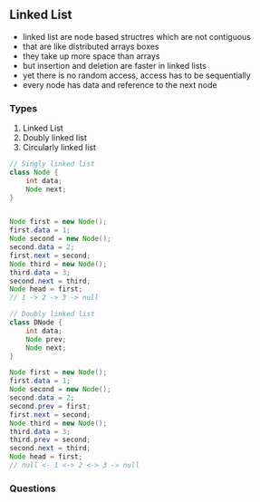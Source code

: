 ## Linked List

* linked list are node based structres which are not contiguous
* that are like distributed arrays boxes
* they take up more space than arrays
* but insertion and deletion are faster in linked lists
* yet there is no random access, access has to be sequentially
* every node has data and reference to the next node


### Types
1. Linked List
2. Doubly linked list
3. Circularly linked list

```java
// Singly linked list
class Node {
    int data;
    Node next;
}


Node first = new Node();
first.data = 1;
Node second = new Node();
second.data = 2;
first.next = second;
Node third = new Node();
third.data = 3;
second.next = third;
Node head = first;
// 1 -> 2 -> 3 -> null

// Doubly linked list
class DNode {
    int data;
    Node prev;
    Node next;
}

Node first = new Node();
first.data = 1;
Node second = new Node();
second.data = 2;
second.prev = first;
first.next = second;
Node third = new Node();
third.data = 3;
third.prev = second;
second.next = third;
Node head = first;
// null <- 1 <-> 2 <-> 3 -> null
```

### Questions